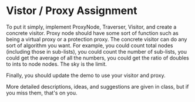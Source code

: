 # Vistor / Proxy Assignment

To put it simply, implement ProxyNode, Traverser, Visitor, and create a concrete visitor.
Proxy node should have some sort of function such as being a virtual proxy or a protection proxy.
The concrete visitor can do any sort of algorithm you want. For example, you could count total nodes (including those in sub-lists),
you could count the number of sub-lists, you could get the average of all the numbers, you could get the ratio of doubles to ints to node nodes.
The sky is the limit.<br>

Finally, you should update the demo to use your visitor and proxy.<br>

More detailed descriptions, ideas, and suggestions are given in class, but if you miss them, that's on you.<br>
